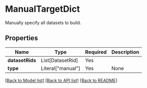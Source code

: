 # ManualTargetDict

Manually specify all datasets to build.

## Properties
| Name | Type | Required | Description |
| ------------ | ------------- | ------------- | ------------- |
**datasetRids** | List[DatasetRid] | Yes |  |
**type** | Literal["manual"] | Yes | None |


[[Back to Model list]](../../../../README.md#models-v2-link) [[Back to API list]](../../../../README.md#apis-v2-link) [[Back to README]](../../../../README.md)
